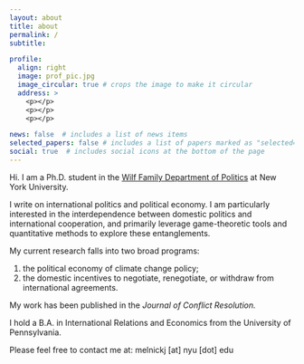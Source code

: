 ```yaml
---
layout: about
title: about
permalink: /
subtitle:

profile:
  align: right
  image: prof_pic.jpg
  image_circular: true # crops the image to make it circular
  address: >
    <p></p>
    <p></p>
    <p></p>

news: false  # includes a list of news items
selected_papers: false # includes a list of papers marked as "selected={true}"
social: true  # includes social icons at the bottom of the page
---
```


Hi. I am a Ph.D. student in the [Wilf Family Department of Politics](https://as.nyu.edu/departments/politics.html) at New York University. 

I write on international politics and political economy. I am particularly interested in the interdependence between domestic politics and international cooperation, and primarily leverage game-theoretic tools and quantitative methods to explore these entanglements.  

My current research falls into two broad programs:
1. the political economy of climate change policy;
2. the domestic incentives to negotiate, renegotiate, or withdraw from international agreements.

My work has been published in the _Journal of Conflict Resolution._

I hold a B.A. in International Relations and Economics from the University of Pennsylvania.

Please feel free to contact me at: melnickj [at] nyu [dot] edu
